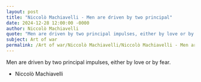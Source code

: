 ```yaml
---
layout: post
title: "Niccolò Machiavelli - Men are driven by two principal"
date: 2024-12-28 12:00:00 -0000
author: Niccolò Machiavelli
quote: "Men are driven by two principal impulses, either by love or by fear."
subject: Art of war
permalink: /Art of war/Niccolò Machiavelli/Niccolò Machiavelli - Men are driven by two principal
---
```


Men are driven by two principal impulses, either by love or by fear.

- Niccolò Machiavelli
